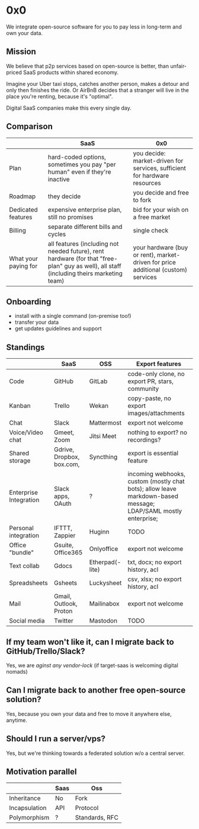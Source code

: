 # 0x0

We integrate open-source software for you to pay less in long-term and own your data.
## Mission

We believe that p2p services based on open-source is better, than unfair-priced SaaS products within shared economy.

Imagine your Uber taxi stops, catches another person, makes a detour and only then finishes the ride.
Or AirBnB decides that a stranger will live in the place you're renting, because it's "optimal".

Digital SaaS companies make this every single day.
## Comparison

|                      | SaaS                                                                                                                                      | 0x0                                                                               |
|----------------------|-------------------------------------------------------------------------------------------------------------------------------------------|-----------------------------------------------------------------------------------|
| Plan                 | hard-coded options, sometimes you pay "per human" even if they're inactive                                                                | you decide: market-driven for services, sufficient for hardware resources         |
| Roadmap              | they decide                                                                                                                               | you decide and free to fork                                                       |
| Dedicated features   | expensive enterprise plan, still no promises                                                                                              | bid for your wish on a free market                                                |
| Billing              | separate different bills and cycles                                                                                                       | single check                                                                      |
| What your paying for | all features (including not needed future), rent hardware (for that "free-plan" guy as well), all staff (including theirs marketing team) | your hardware (buy or rent), market-driven for price additional (custom) services |

## Onboarding

- install with a single command (on-premise too!)
- transfer your data
- get updates guidelines and support

## Standings

|                        | SaaS                      | OSS             | Export features                                                                                                |
|------------------------|---------------------------|-----------------|----------------------------------------------------------------------------------------------------------------|
| Code                   | GitHub                    | GitLab          | code-only clone, no export PR, stars, community                                                                |
| Kanban                 | Trello                    | Wekan           | copy-paste, no export images/attachments                                                                       |
| Chat                   | Slack                     | Mattermost      | export not welcome                                                                                             |
| Voice/Video chat       | Gmeet, Zoom               | Jitsi Meet      | nothing to export? no recordings?                                                                              |
| Shared storage         | Gdrive, Dropbox, box.com, | Syncthing       | export is essential feature                                                                                    |
| Enterprise Integration | Slack apps, OAuth         | ?               | incoming webhooks, custom (mostly chat bots); allow leave markdown-based message; LDAP/SAML mostly enterprise; |
| Personal integration   | IFTTT, Zappier            | Huginn          | TODO                                                                                                           |
| Office "bundle"        | Gsuite, Office365         | Onlyoffice      | export not welcome                                                                                             |
| Text collab            | Gdocs                     | Etherpad(-lite) | txt, docx; no export history, acl                                                                              |
| Spreadsheets           | Gsheets                   | Luckysheet      | csv, xlsx; no export history, acl                                                                              |
| Mail                   | Gmail, Outlook, Proton    | Mailinabox      | export not welcome                                                                                             |
| Social media           | Twitter                   | Mastodon        | TODO                                                                                                           |
## If my team won't like it, can I migrate back to GitHub/Trello/Slack?

Yes, we are _aginst any vendor-lock_ (if target-saas is welcoming digital nomads)

## Can I migrate back to another free open-source solution?

Yes, because you own your data and free to move it anywhere else, anytime.

## Should I run a server/vps?

Yes, but we're thinking towards a federated solution w/o a central server.

## Motivation parallel

|               | Saas | Oss            |
|---------------|------|----------------|
| Inheritance   | No   | Fork           |
| Incapsulation | API  | Protocol       |
| Polymorphism  | ?    | Standards, RFC |
